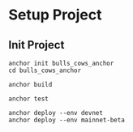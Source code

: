 # Setup Project

## Init Project

```
anchor init bulls_cows_anchor
cd bulls_cows_anchor
```
```
anchor build
```
```
anchor test
```
```
anchor deploy --env devnet
anchor deploy --env mainnet-beta
```